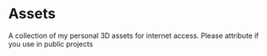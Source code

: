 # Assets

A collection of my personal 3D assets for internet access. Please attribute if you use in public projects
